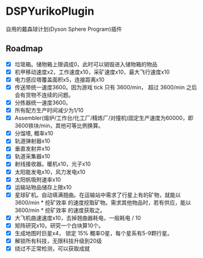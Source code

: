 # DSPYurikoPlugin

自用的戴森球计划(Dyson Sphere Program)插件

## Roadmap
- [x] 垃圾箱。储物箱上限调成0，此时可以销毁进入储物箱的物品
- [x] 机甲移动速度x2，工作速度x10，采矿速度x10，最大飞行速度x10
- [x] 电力感应塔覆盖面积x5，连接距离x10
- [x] 传送带统一速度3600。因为游戏 tick 只有 3600/min， 超过 3600/min 之后会有货物不连续的问题。
- [x] 分拣器统一速度3600。
- [x] 所有配方生产时间减少为1/10
- [x] Assembler(熔炉/工作台/化工厂/精炼厂/对撞机)固定生产速度为60000，即3600铁块/min，其他可等比例换算。
- [x] 分馏塔, 概率x10
- [x] 轨道弹射器x10
- [x] 垂直发射井x10
- [x] 轨道采集器x10
- [x] 射线接收器。暖机x10，光子x10
- [x] 太阳能发电x10，风力发电x10
- [x] 太阳帆吸附速率x10
- [x] 运输站物品储存上限x10
- [x] 星球矿机。自动填满翘曲。在运输站中需求了行星上有的矿物，就能以 3600/min * 挖矿效率 的速度挖取矿物。需求其他物品时，若有供应，能以 3600/min * 挖矿效率 的速度获取之。
- [x] 大飞机曲速速度x10，去掉翘曲器耗电，一般耗电 / 10
- [x] 矩阵研究x10。研究一个白块算10个。
- [x] 生成地图时巨星x4， 锁定 15% 概率O星，每个星系有5-9颗行星。
- [x] 解锁所有科技，无限科技升级到20级
- [x] 绕过不正常检测，可以获取成就